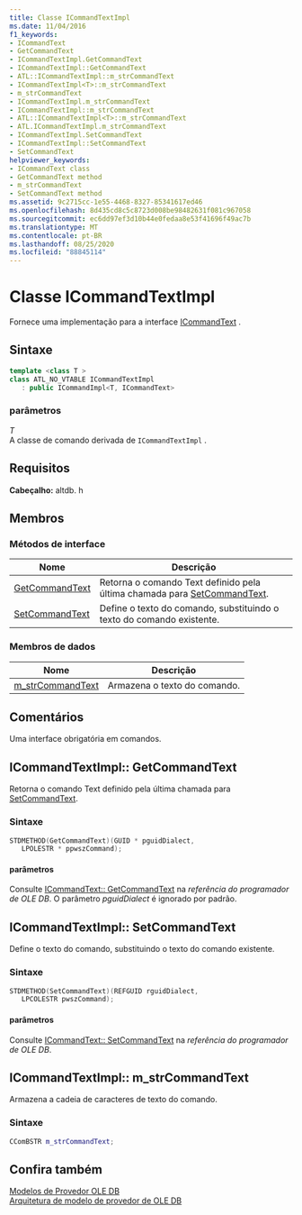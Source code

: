 ```yaml
---
title: Classe ICommandTextImpl
ms.date: 11/04/2016
f1_keywords:
- ICommandText
- GetCommandText
- ICommandTextImpl.GetCommandText
- ICommandTextImpl::GetCommandText
- ATL::ICommandTextImpl::m_strCommandText
- ICommandTextImpl<T>::m_strCommandText
- m_strCommandText
- ICommandTextImpl.m_strCommandText
- ICommandTextImpl::m_strCommandText
- ATL::ICommandTextImpl<T>::m_strCommandText
- ATL.ICommandTextImpl.m_strCommandText
- ICommandTextImpl.SetCommandText
- ICommandTextImpl::SetCommandText
- SetCommandText
helpviewer_keywords:
- ICommandText class
- GetCommandText method
- m_strCommandText
- SetCommandText method
ms.assetid: 9c2715cc-1e55-4468-8327-85341617ed46
ms.openlocfilehash: 8d435cd8c5c8723d008be98482631f081c967058
ms.sourcegitcommit: ec6dd97ef3d10b44e0fedaa8e53f41696f49ac7b
ms.translationtype: MT
ms.contentlocale: pt-BR
ms.lasthandoff: 08/25/2020
ms.locfileid: "88845114"
---
```

# <a name="icommandtextimpl-class"></a>Classe ICommandTextImpl

Fornece uma implementação para a interface [ICommandText](/previous-versions/windows/desktop/ms714914(v=vs.85)) .

## <a name="syntax"></a>Sintaxe

```cpp
template <class T >
class ATL_NO_VTABLE ICommandTextImpl
   : public ICommandImpl<T, ICommandText>
```

### <a name="parameters"></a>parâmetros

*T*<br/>
A classe de comando derivada de `ICommandTextImpl` .

## <a name="requirements"></a>Requisitos

**Cabeçalho:** altdb. h

## <a name="members"></a>Membros

### <a name="interface-methods"></a>Métodos de interface

| Nome | Descrição |
|-|-|
|[GetCommandText](#getcommandtext)|Retorna o comando Text definido pela última chamada para [SetCommandText](../../data/oledb/icommandtextimpl-setcommandtext.md).|
|[SetCommandText](#setcommandtext)|Define o texto do comando, substituindo o texto do comando existente.|

### <a name="data-members"></a>Membros de dados

| Nome | Descrição |
|-|-|
|[m_strCommandText](#strcommandtext)|Armazena o texto do comando.|

## <a name="remarks"></a>Comentários

Uma interface obrigatória em comandos.

## <a name="icommandtextimplgetcommandtext"></a><a name="getcommandtext"></a> ICommandTextImpl:: GetCommandText

Retorna o comando Text definido pela última chamada para [SetCommandText](../../data/oledb/icommandtextimpl-setcommandtext.md).

### <a name="syntax"></a>Sintaxe

```cpp
STDMETHOD(GetCommandText)(GUID * pguidDialect,
   LPOLESTR * ppwszCommand);
```

#### <a name="parameters"></a>parâmetros

Consulte [ICommandText:: GetCommandText](/previous-versions/windows/desktop/ms709825(v=vs.85)) na *referência do programador de OLE DB*. O parâmetro *pguidDialect* é ignorado por padrão.

## <a name="icommandtextimplsetcommandtext"></a><a name="setcommandtext"></a> ICommandTextImpl:: SetCommandText

Define o texto do comando, substituindo o texto do comando existente.

### <a name="syntax"></a>Sintaxe

```cpp
STDMETHOD(SetCommandText)(REFGUID rguidDialect,
   LPCOLESTR pwszCommand);
```

#### <a name="parameters"></a>parâmetros

Consulte [ICommandText:: SetCommandText](/previous-versions/windows/desktop/ms709757(v=vs.85)) na *referência do programador de OLE DB*.

## <a name="icommandtextimplm_strcommandtext"></a><a name="strcommandtext"></a> ICommandTextImpl:: m_strCommandText

Armazena a cadeia de caracteres de texto do comando.

### <a name="syntax"></a>Sintaxe

```cpp
CComBSTR m_strCommandText;
```

## <a name="see-also"></a>Confira também

[Modelos de Provedor OLE DB](../../data/oledb/ole-db-provider-templates-cpp.md)<br/>
[Arquitetura de modelo de provedor de OLE DB](../../data/oledb/ole-db-provider-template-architecture.md)
